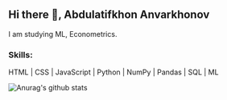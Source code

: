 ## Hi there 👋, Abdulatifkhon Anvarkhonov

I am studying ML, Econometrics.
 
### Skills:
 HTML | CSS | JavaScript | Python | NumPy | Pandas | SQL | ML

![Anurag's github stats](https://github-readme-stats.vercel.app/api?username=abdulatifkhan&show_icons=true&theme=algolia)
